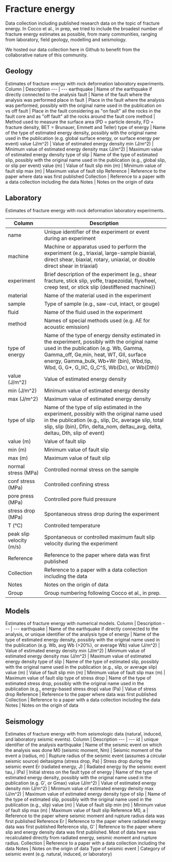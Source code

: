 # Fracture energy
Data collection including published research data on the topic of fracture energy. In Cocco et al., in prep, we tried to include the broadest number of fracture energy estimates as possible, from many communities, ranging from laboratory, field geology, modelling and seismology.  

We hosted our data collection here in Github to benefit from the collaborative nature of this community.

## Geology
Estimates of fracture energy with rock deformation laboratory experiments.
Column | Description
 --- | ---
earthquake | Name of the earthquake if directly connected to the analysis
fault | Name of the fault where the analysis was performed
place in fault | Place in the fault where the analysis was performed, possibly with the original name used in the publication
on vs off fault | Place in the fault considering as "on fault" all the rocks in the fault core and as "off fault" all the rocks around the fault core
method | Method used to measure the surface area (PD = particle density, FD = fracture density, BET = Brunauer, Emmett and Teller)
type of energy | Name of the type of estimated energy density, possibly with the original name used in the publication (e.g. global surface energy, or surface energy per event)
value (J/m^2) | Value of estimated energy density
min (J/m^2) | Minimum value of estimated energy density
max (J/m^2) | Maximum value of estimated energy density
type of slip | Name of the type of estimated slip, possibly with the original name used in the publication (e.g., global slip, or slip per event)
value (m) | Value of fault slip
min (m) | Minimum value of fault slip
max (m) | Maximum value of fault slip
Reference | Reference to the paper where data was first published
Collection | Reference to a paper with a data collection including the data
Notes | Notes on the origin of data

## Laboratory
Estimates of fracture energy with rock deformation laboratory experiments.

Column | Description
 --- | --- 
name | Unique identifier of the experiment or event during an experiment
machine | Machine or apparatus used to perform the experiment (e.g., triaxial, large-sample biaxial, direct shear, biaxial, rotary, uniaxial, or double direct shear in triaxial)
experiment | Brief description of the experiment (e.g., shear fracture, stick slip, yoffe, trapezoidal, flywheel, creep test, or stick slip (destiffened machine))
material | Name of the material used in the experiment
sample | Type of sample (e.g., saw-cut, intact, or gouge)
fluid | Name of the fluid used in the experiment
method | Names of special methods used (e.g. AE for acoustic emission)
type of energy | Name of the type of energy density estimated in the experiment, possibly with the original name used in the publication (e.g. Wb, Gamma, Gamma_off, Ge,min, heat, WT, GII, surface energy, Gamma_bulk, Wb+Wr (bin), Wbd,tip, Wbd, G, G*, G_IIC, G_C^S, Wb(Dc), or Wb(Dth))
value (J/m^2) | Value of estimated energy density
min (J/m^2) | Minimum value of estimated energy density
max (J/m^2) | Maximum value of estimated energy density
type of slip | Name of the type of slip estimated in the experiment, possibly with the original name used in the publication (e.g., slip, Dc, average slip, total slip, slip (bin), Dfin, delta_nom, deltau_avg, delta, deltau, Dth, slip of event)
value (m) | Value of fault slip
min (m) | Minimum value of fault slip
max (m) | Maximum value of fault slip
normal stress (MPa) | Controlled normal stress on the sample
conf stress (MPa) | Controlled confining stress
pore press (MPa) | Controlled pore fluid pressure
stress drop (MPa) | Spontaneous stress drop during the experiment
T (°C) | Controlled temperature
peak slip velocity (m/s) | Spontaneous or controlled maximum fault slip velocity during the experiment
Reference | Reference to the paper where data was first published
Collection | Reference to a paper with a data collection including the data
Notes | Notes on the origin of data
Group | Group numbering following Cocco et al., in prep.

## Models
Estimates of fracture energy with numerical models.
Column | Description
 --- | ---
earthquake | Name of the earthquake if directly connected to the analysis, or unique identifier of the analysis
type of energy | Name of the type of estimated energy density, possibly with the original name used in the publication (e.g. Wb, avg Wb (>20%), or average Wb)
value (J/m^2) | Value of estimated energy density
min (J/m^2) | Minimum value of estimated energy density
max (J/m^2) | Maximum value of estimated energy density
type of slip | Name of the type of estimated slip, possibly with the original name used in the publication (e.g., slip, or average slip)
value (m) | Value of fault slip
min (m) | Minimum value of fault slip
max (m) | Maximum value of fault slip
type of stress drop | Name of the type of estimated stress drop, possibly with the original name used in the publication (e.g., energy-based stress drop)
value (Pa) | Value of stress drop
Reference | Reference to the paper where data was first published
Collection | Reference to a paper with a data collection including the data
Notes | Notes on the origin of data

## Seismology
Estimates of fracture energy with from seismologic data (natural, induced, and laboratory seismic events).
Column | Description
 --- | ---
id | unique identifier of the analysis
earthquake | Name of the seismic event on which the analysis was done
M0 (seismic moment, Nm) | Seismic moment of the event
a (radius, m) | Rupture radius of the seismic event (assumes a circular seismic source)
deltasigma (stress drop, Pa) | Stress drop during the seismic event
Er (radiated energy, J) | Radiated energy by the seismic event
tau_i (Pa) | Initial stress on the fault
type of energy | Name of the type of estimated energy density, possibly with the original name used in the publication (e.g. G', or Gmax)
value (J/m^2) | Value of estimated energy density
min (J/m^2) | Minimum value of estimated energy density
max (J/m^2) | Maximum value of estimated energy density
type of slip | Name of the type of estimated slip, possibly with the original name used in the publication (e.g., slip)
value (m) | Value of fault slip
min (m) | Minimum value of fault slip
max (m) | Maximum value of fault slip
Reference M0, a | Reference to the paper where seismic moment and rupture radius data was first published
Reference Er | Reference to the paper where radiated energy data was first published
Reference slip, G' | Reference to the paper where slip and energy density data was first published. Most of data here was recalculated directly from radiated energy, seismic moment and rupture radius.
Collection | Reference to a paper with a data collection including the data
Notes | Notes on the origin of data
Type of seismic event | Category of seismic event (e.g. natural, induced, or laboratory)